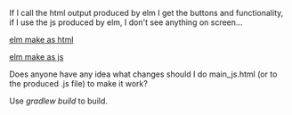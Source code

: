 If I call the html output produced by elm I get the buttons and functionality, if I use the js produced by elm, I don't see anything on screen...

[elm make as html](https://fabian20ro.github.io/elm-sample/out/main.html)

[elm make as js](https://fabian20ro.github.io/elm-sample/out/main_js.html)

Does anyone have any idea what changes should I do main_js.html (or to the produced .js file) to make it work?

Use *gradlew build* to build.